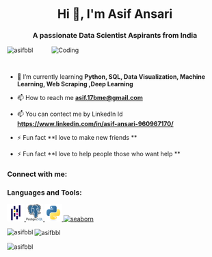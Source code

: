 <h1 align="center">Hi 👋, I'm Asif Ansari</h1>
<h3 align="center">A passionate Data Scientist Aspirants from India</h3>
<img align="right" alt="Coding" width="400" src="https://cdn.dribbble.com/users/1162077/screenshots/3848914/programmer.gif">



<p align="left"> <img src="https://komarev.com/ghpvc/?username=asifbbl&label=Profile%20views&color=0e75b6&style=flat" alt="asifbbl" /> </p>

<p align="left"> <a href="https://twitter.com/" target="blank"><img src="https://img.shields.io/twitter/follow/?logo=twitter&style=for-the-badge" alt="" /></a> </p>

- 🌱 I’m currently learning **Python, SQL, Data Visualization, Machine Learning, Web Scraping ,Deep Learning**

- 📫 How to reach me **asif.17bme@gmail.com**

- 📫  You can contect me by LinkedIn Id **https://www.linkedin.com/in/asif-ansari-960967170/**

- ⚡ Fun fact **I love to make new friends **

- ⚡ Fun fact **I love to help people those who want help **

<h3 align="left">Connect with me:</h3>
<p align="left">
</p>

<h3 align="left">Languages and Tools:</h3>
<p align="left"> <a href="https://pandas.pydata.org/" target="_blank" rel="noreferrer"> <img src="https://raw.githubusercontent.com/devicons/devicon/2ae2a900d2f041da66e950e4d48052658d850630/icons/pandas/pandas-original.svg" alt="pandas" width="40" height="40"/> </a> <a href="https://www.postgresql.org" target="_blank" rel="noreferrer"> <img src="https://raw.githubusercontent.com/devicons/devicon/master/icons/postgresql/postgresql-original-wordmark.svg" alt="postgresql" width="40" height="40"/> </a> <a href="https://www.python.org" target="_blank" rel="noreferrer"> <img src="https://raw.githubusercontent.com/devicons/devicon/master/icons/python/python-original.svg" alt="python" width="40" height="40"/> </a> <a href="https://seaborn.pydata.org/" target="_blank" rel="noreferrer"> <img src="https://seaborn.pydata.org/_images/logo-mark-lightbg.svg" alt="seaborn" width="40" height="40"/> </a> </p>

<p><img align="left" src="https://github-readme-stats.vercel.app/api/top-langs?username=asifbbl&show_icons=true&locale=en&layout=compact" alt="asifbbl" /></p>

<p>&nbsp;<img align="center" src="https://github-readme-stats.vercel.app/api?username=asifbbl&show_icons=true&locale=en" alt="asifbbl" /></p>

<p><img align="center" src="https://github-readme-streak-stats.herokuapp.com/?user=asifbbl&" alt="asifbbl" /></p>
